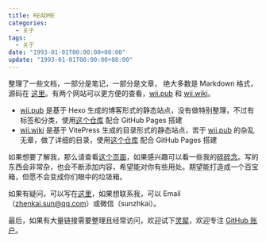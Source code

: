 ```yaml
---
title: README
categories:
  - 关于
tags:
  - 关于
date: "1993-01-01T00:00:00+08:00"
update: "1993-01-01T00:00:00+08:00"
---
```


整理了一些文档，一部分是笔记，一部分是文章， 绝大多数是 Markdown 格式，源码在 [这里](https://github.com/sunzhenkai/notes)。有两个网站可以更方便的查看，[wii.pub](https://wii.pub) 和 [wii.wiki](https://wii.wiki)。

- [wii.pub](https://wii.pub) 是基于 Hexo 生成的博客形式的静态站点，没有做特别整理，不过有标签和分类，使用[这个仓库](https://github.com/sunzhenkai/blog-docs) 配合 GitHub Pages 搭建
- [wii.wiki](https://wii.wiki) 是基于 VitePress 生成的目录形式的静态站点，苦于 [wii.pub](https://wii.pub) 的杂乱无章，做了详细的目录，使用[这个仓库](https://github.com/sunzhenkai/talking-ground) 配合 GitHub Pages 搭建

如果想要了解我，那么请查看[这个页面](./about.md)，如果感兴趣可以看一些我的[碎碎念](./others/thoughts/thoughts)。写的东西会非常杂，也会不断添加内容，希望能对你有些用处。期望能打造成一个百宝箱，但愿不会变成你们眼中的垃圾箱。

如果有疑问，可以写在[这里](https://github.com/sunzhenkai/notes/issues)，如果想联系我，可以 Email（<zhenkai.sun@qq.com>）或微信（sunzhkai）。

最后，如果有大量链接需要整理且经常访问，欢迎试下[灵犀](https://exploring.fun)，欢迎专注 [GitHub 账户](https://github.com/sunzhenkai)。
